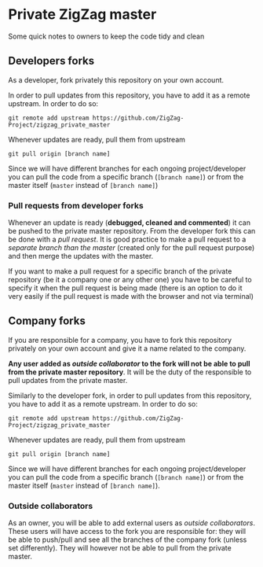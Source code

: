 # Private ZigZag master
Some quick notes to owners to keep the code tidy and clean

## Developers forks
As a developer, fork privately this repository on your own account.


In order to pull updates from this repository, you have to add it as a remote upstream. In order to do so:

```git remote add upstream https://github.com/ZigZag-Project/zigzag_private_master```

Whenever updates are ready, pull them from upstream

```git pull origin [branch name]```

Since we will have different branches for each ongoing project/developer you can pull the code from a specific branch (``[branch name]``) or from the master itself (``master`` instead of ``[branch name]``)

### Pull requests from developer forks

Whenever an update is ready (__debugged, cleaned and commented__) it can be pushed to the private master repository. From the developer fork this can be done with a *pull request*. It is good practice to make a pull request to a *separate branch than the master* (created only for the pull request purpose) and then merge the updates with the master.

If you want to make a pull request for a specific branch of the private repository (be it a company one or any other one) you have to be careful to specify it when the pull request is being made (there is an option to do it very easily if the pull request is made with the browser and not via terminal)

## Company forks
If you are responsible for a company, you have to fork this repository privately on your own account and give it a name related to the company.

__Any user added as *outside collaborator* to the fork will not be able to pull from the private master repository__. It will be the duty of the responsible to pull updates from the private master.

Similarly to the developer fork, in order to pull updates from this repository, you have to add it as a remote upstream. In order to do so:

```git remote add upstream https://github.com/ZigZag-Project/zigzag_private_master```

Whenever updates are ready, pull them from upstream

```git pull origin [branch name]```

Since we will have different branches for each ongoing project/developer you can pull the code from a specific branch (``[branch name]``) or from the master itself (``master`` instead of ``[branch name]``).

### Outside collaborators

As an owner, you will be able to add external users as *outside collaborators*. These users will have access to the fork you are responsible for: they will be able to push/pull and see all the branches of the company fork (unless set differently). They will however not be able to pull from the private master.
